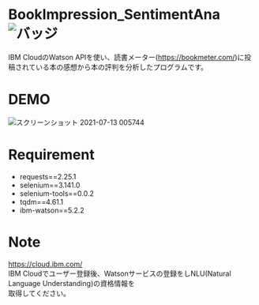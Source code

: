 # BookImpression_SentimentAna   ![バッジ](https://img.shields.io/badge/Python-v3.7.5-blue)

IBM CloudのWatson APIを使い、読書メーター(https://bookmeter.com/)に投稿されている本の感想から本の評判を分析したプログラムです。

# DEMO

![スクリーンショット 2021-07-13 005744](https://user-images.githubusercontent.com/81449758/125386951-1fbf3d80-e3d8-11eb-9ad6-18b7a7b39037.png)

# Requirement

* requests==2.25.1
* selenium==3.141.0
* selenium-tools==0.0.2
* tqdm==4.61.1
* ibm-watson==5.2.2

# Note

https://cloud.ibm.com/ 
<br>IBM Cloudでユーザー登録後、Watsonサービスの登録をしNLU(Natural Language Understanding)の資格情報を<br>取得してください。

